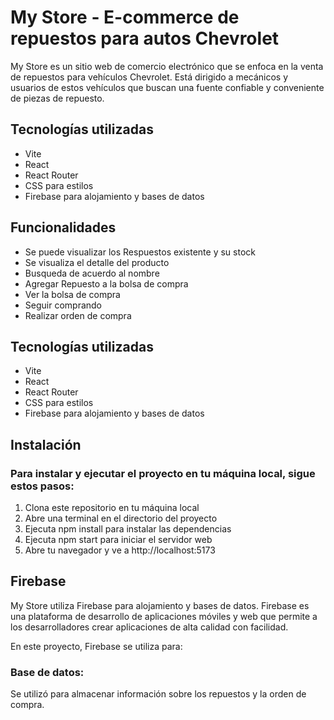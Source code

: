 # My Store - E-commerce de repuestos para autos Chevrolet
My Store es un sitio web de comercio electrónico que se enfoca en la venta de repuestos para vehículos Chevrolet. Está dirigido a mecánicos y usuarios de estos vehículos que buscan una fuente confiable y conveniente de piezas de repuesto.

## Tecnologías utilizadas
- Vite
- React
- React Router
- CSS para estilos
- Firebase para alojamiento y bases de datos

## Funcionalidades
- Se puede visualizar los Respuestos existente y su stock
- Se visualiza el detalle del producto
- Busqueda de acuerdo al nombre
- Agregar  Repuesto a la bolsa de compra
- Ver la bolsa de compra
- Seguir comprando
- Realizar orden de compra

## Tecnologías utilizadas
- Vite
- React
- React Router
- CSS para estilos
- Firebase para alojamiento y bases de datos

## Instalación

### Para instalar y ejecutar el proyecto en tu máquina local, sigue estos pasos:

1. Clona este repositorio en tu máquina local
2. Abre una terminal en el directorio del proyecto
3. Ejecuta npm install para instalar las dependencias
4. Ejecuta npm start para iniciar el servidor web
5. Abre tu navegador y ve a http://localhost:5173

## Firebase
My Store utiliza Firebase para alojamiento y bases de datos. Firebase es una plataforma de desarrollo de aplicaciones móviles y web que permite a los desarrolladores crear aplicaciones de alta calidad con facilidad.

En este proyecto, Firebase se utiliza para:

### Base de datos: 
Se utilizó para almacenar información sobre los repuestos y la orden de compra. 

